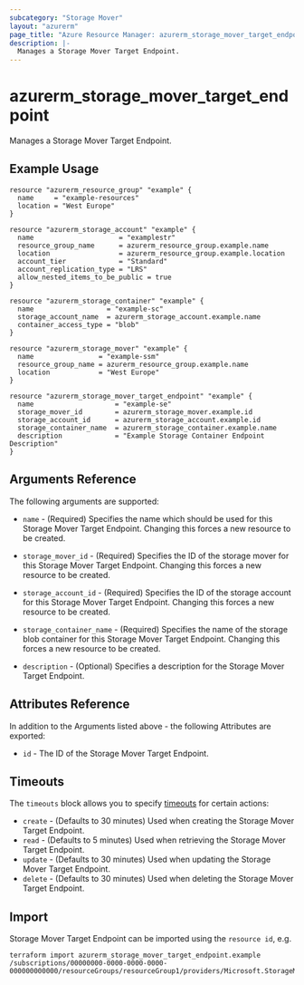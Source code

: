 ```yaml
---
subcategory: "Storage Mover"
layout: "azurerm"
page_title: "Azure Resource Manager: azurerm_storage_mover_target_endpoint"
description: |-
  Manages a Storage Mover Target Endpoint.
---
```


# azurerm_storage_mover_target_endpoint

Manages a Storage Mover Target Endpoint.

## Example Usage

```hcl
resource "azurerm_resource_group" "example" {
  name     = "example-resources"
  location = "West Europe"
}

resource "azurerm_storage_account" "example" {
  name                     = "examplestr"
  resource_group_name      = azurerm_resource_group.example.name
  location                 = azurerm_resource_group.example.location
  account_tier             = "Standard"
  account_replication_type = "LRS"
  allow_nested_items_to_be_public = true
}

resource "azurerm_storage_container" "example" {
  name                  = "example-sc"
  storage_account_name  = azurerm_storage_account.example.name
  container_access_type = "blob"
}

resource "azurerm_storage_mover" "example" {
  name                = "example-ssm"
  resource_group_name = azurerm_resource_group.example.name
  location            = "West Europe"
}

resource "azurerm_storage_mover_target_endpoint" "example" {
  name                    = "example-se"
  storage_mover_id        = azurerm_storage_mover.example.id
  storage_account_id      = azurerm_storage_account.example.id
  storage_container_name  = azurerm_storage_container.example.name
  description             = "Example Storage Container Endpoint Description"
}

```

## Arguments Reference

The following arguments are supported:

* `name` - (Required) Specifies the name which should be used for this Storage Mover Target Endpoint. Changing this forces a new resource to be created.

* `storage_mover_id` - (Required) Specifies the ID of the storage mover for this Storage Mover Target Endpoint. Changing this forces a new resource to be created.

* `storage_account_id` - (Required) Specifies the ID of the storage account for this Storage Mover Target Endpoint. Changing this forces a new resource to be created.

* `storage_container_name` - (Required) Specifies the name of the storage blob container for this Storage Mover Target Endpoint. Changing this forces a new resource to be created.

* `description` - (Optional) Specifies a description for the Storage Mover Target Endpoint.

## Attributes Reference

In addition to the Arguments listed above - the following Attributes are exported:

* `id` - The ID of the Storage Mover Target Endpoint.

## Timeouts

The `timeouts` block allows you to specify [timeouts](https://www.terraform.io/docs/configuration/resources.html#timeouts) for certain actions:

* `create` - (Defaults to 30 minutes) Used when creating the Storage Mover Target Endpoint.
* `read` - (Defaults to 5 minutes) Used when retrieving the Storage Mover Target Endpoint.
* `update` - (Defaults to 30 minutes) Used when updating the Storage Mover Target Endpoint.
* `delete` - (Defaults to 30 minutes) Used when deleting the Storage Mover Target Endpoint.

## Import

Storage Mover Target Endpoint can be imported using the `resource id`, e.g.

```shell
terraform import azurerm_storage_mover_target_endpoint.example /subscriptions/00000000-0000-0000-0000-000000000000/resourceGroups/resourceGroup1/providers/Microsoft.StorageMover/storageMovers/storageMover1/endpoints/endpoint1
```
